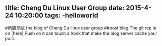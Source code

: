 title: Cheng Du Linux User Group
date: 2015-4-24 10:20:00
tags:
-helloworld
---
#新版测试
the blog of Cheng Du linux user group
##post blog
The git rep is on [here].Push on it can touch a hook that make the blog server cache your post.

